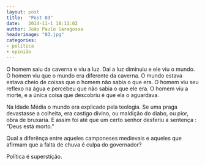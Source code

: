 ```yaml
---
layout: post
title:  "Post 03"
date:   2014-11-1 18:11:02
author: João Paulo Saragossa
headerimage: "03.jpg"
categories:
- política
- opinião
---
```

O homem saiu da caverna e viu a luz. Dai a luz diminuiu e ele viu o mundo. O homem viu que o mundo era diferente da caverna. O mundo estava estava cheio de coisas que o homem não sabia o que era. O homem viu seu reflexo na água e percebeu que não sabia o que ele era. O homem viu a morte, e a única coisa que descobriu é que ela o aguardava.

Na Idade Média o mundo era explicado pela teologia. Se uma praga devastasse a colheita, era castigo divino, ou maldição do diabo, ou pior, obra de bruxaria. E assim foi até que um certo senhor desferiu a sentença : "Deus está morto."

Qual a diferênça entre aqueles camponeses medievais e aqueles que afirmam que a falta de chuva é culpa do governador?

Política é superstição.